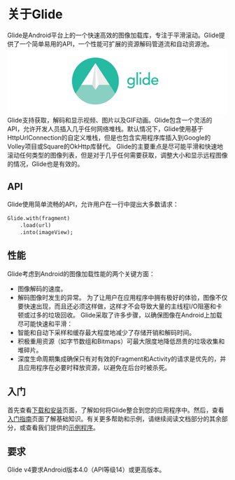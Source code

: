 # 关于Glide
Glide是Android平台上的一个快速高效的图像加载库，专注于平滑滚动。Glide提供了一个简单易用的API，一个性能可扩展的资源解码管道流和自动资源池。
![](../images/glide_logo.png)
Glide支持获取，解码和显示视频、图片以及GIF动画。Glide包含一个灵活的API，允许开发人员插入几乎任何网络堆栈。默认情况下，Glide使用基于HttpUrlConnection的自定义堆栈，但是也包含实用程序库插入到Google的Volley项目或Square的OkHttp库替代。
Glide的主要重点是尽可能平滑和快速地滚动任何类型的图像列表，但是对于几乎任何需要获取，调整大小和显示远程图像的情况，Glide也是有效的。
## API
Glide使用简单流畅的API，允许用户在一行中提出大多数请求：
```
Glide.with(fragment)
    .load(url)
    .into(imageView);
````
## 性能
Glide考虑到Android的图像加载性能的两个关键方面：
- 图像解码的速度。
- 解码图像时发生的异常。
为了让用户在应用程序中拥有极好的体验，图像不仅要快速出现，而且还必须这样做，这样才不会导致大量的主线程I/O阻塞和卡顿或过多的垃圾回收。
Glide采取了许多步骤，以确保图像在Android上加载尽可能快速和平滑：
- 智能和自动下采样和缓存最大程度地减少了存储开销和解码时间。
- 积极重用资源（如字节数组和Bitmaps）可最大限度地降低昂贵的垃圾收集和堆碎片。
- 深度生命周期集成确保只有对有效的Fragment和Activity的请求是优先的，并且应用程序在必要时释放资源，以避免在后台时被杀死。
## 入门
首先查看[下载和安装](../docs/Download-Setup.md)页面，了解如何将Glide整合到您的应用程序中。然后，查看[入门指南](../docs/Getting-Started.md)页面了解基础知识。有关更多帮助和示例，请继续阅读文档部分的其余部分，或查看我们提供的[示例程序](http://bumptech.github.io/glide/ref/samples.html)。
## 要求
Glide v4要求Android版本4.0（API等级14）或更高版本。